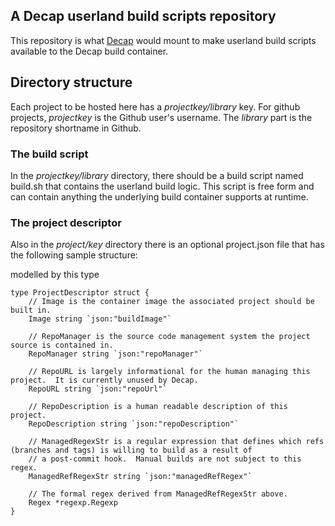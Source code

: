 ## A Decap userland build scripts repository

This repository is what [Decap](https://github.com/ae6rt/decap)
would mount to make userland build scripts available to the Decap build container.

## Directory structure

Each project to be hosted here has a _projectkey/library_ key.  For
github projects, _projectkey_ is the Github user's username.  The
_library_ part is the repository shortname in Github.

### The build script

In the _projectkey/library_ directory, there should be a build script
named build.sh that contains the userland build logic.  This script is
free form and can contain anything the underlying build container
supports at runtime.

### The project descriptor

Also in the _project/key_ directory there is an optional project.json file
that has the following sample structure:

modelled by this type 

```
type ProjectDescriptor struct {
	// Image is the container image the associated project should be built in.
	Image string `json:"buildImage"`
    
	// RepoManager is the source code management system the project source is contained in.
	RepoManager string `json:"repoManager"`
    
	// RepoURL is largely informational for the human managing this project.  It is currently unused by Decap.
	RepoURL string `json:"repoUrl"`
    
	// RepoDescription is a human readable description of this project.
	RepoDescription string `json:"repoDescription"`
    
	// ManagedRegexStr is a regular expression that defines which refs (branches and tags) is willing to build as a result of
	// a post-commit hook.  Manual builds are not subject to this regex.
	ManagedRefRegexStr string `json:"managedRefRegex"`
    
	// The formal regex derived from ManagedRefRegexStr above.
	Regex *regexp.Regexp
}
```

